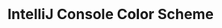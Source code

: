 <h1 align="center">
  <br>
  <br>
  IntelliJ Console Color Scheme
  <h4 align="center">
  
  </h4>
  <br>
  <br>
  <br>
</h1>
